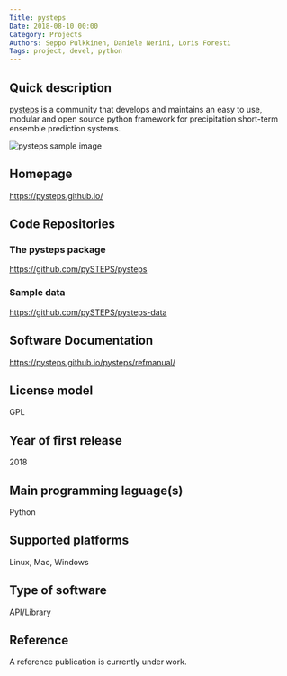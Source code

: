 ```yaml
---
Title: pysteps
Date: 2018-08-10 00:00
Category: Projects
Authors: Seppo Pulkkinen, Daniele Nerini, Loris Foresti
Tags: project, devel, python
---
```


## Quick description

[pysteps](https://pysteps.github.io/) is a community that develops and maintains an easy to use, modular and open source python framework for precipitation short-term ensemble prediction systems.

![pysteps sample image]({filename}../images/pysteps_sample.png)

## Homepage

<https://pysteps.github.io/>

## Code Repositories

### The pysteps package
<https://github.com/pySTEPS/pysteps>

### Sample data
<https://github.com/pySTEPS/pysteps-data>

## Software Documentation

<https://pysteps.github.io/pysteps/refmanual/>

## License model
GPL

## Year of first release
2018

## Main programming laguage(s)
Python

## Supported platforms
Linux, Mac, Windows

## Type of software
API/Library

## Reference
A reference publication is currently under work.
